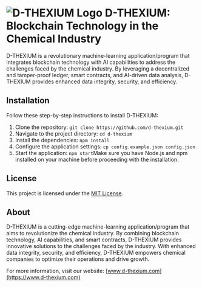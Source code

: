# ![D-THEXIUM Logo](logo.png) D-THEXIUM: Blockchain Technology in the Chemical Industry


D-THEXIUM is a revolutionary machine-learning application/program that integrates blockchain technology with AI capabilities to address the challenges faced by the chemical industry. By leveraging a decentralized and tamper-proof ledger, smart contracts, and AI-driven data analysis, D-THEXIUM provides enhanced data integrity, security, and efficiency.

## Installation

Follow these step-by-step instructions to install D-THEXIUM:

1. Clone the repository: `git clone https://github.com/d-thexium.git`
2. Navigate to the project directory: `cd d-thexium`
3. Install the dependencies: `npm install`
4. Configure the application settings: `cp config.example.json config.json`
5. Start the application: `npm start`Make sure you have Node.js and npm installed on your machine before proceeding with the installation.

## License

This project is licensed under the [MIT License](LICENSE).

## About

D-THEXIUM is a cutting-edge machine-learning application/program that aims to revolutionize the chemical industry. By combining blockchain technology, AI capabilities, and smart contracts, D-THEXIUM provides innovative solutions to the challenges faced by the industry. With enhanced data integrity, security, and efficiency, D-THEXIUM empowers chemical companies to optimize their operations and drive growth.

For more information, visit our website: [www.d-thexium.com](https://www.d-thexium.com)


